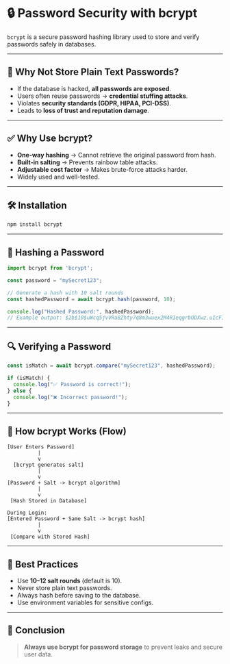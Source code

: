 
# 🔒 Password Security with bcrypt

`bcrypt` is a secure password hashing library used to store and verify passwords safely in databases.

---

## 🚩 Why Not Store Plain Text Passwords?
- If the database is hacked, **all passwords are exposed**.
- Users often reuse passwords → **credential stuffing attacks**.
- Violates **security standards (GDPR, HIPAA, PCI-DSS)**.
- Leads to **loss of trust and reputation damage**.

---

## ✅ Why Use bcrypt?
- **One-way hashing** → Cannot retrieve the original password from hash.
- **Built-in salting** → Prevents rainbow table attacks.
- **Adjustable cost factor** → Makes brute-force attacks harder.
- Widely used and well-tested.

---

## 🛠 Installation
```bash
npm install bcrypt
```

---

## 🔑 Hashing a Password
```javascript
import bcrypt from 'bcrypt';

const password = "mySecret123";

// Generate a hash with 10 salt rounds
const hashedPassword = await bcrypt.hash(password, 10);

console.log("Hashed Password:", hashedPassword);
// Example output: $2b$10$uWcq5jvVRa8Zhty7q8m3wuex2M4R1eqgrbODXwz.uIcF1lFFN6jla
```

---

## 🔍 Verifying a Password
```javascript
const isMatch = await bcrypt.compare("mySecret123", hashedPassword);

if (isMatch) {
  console.log("✅ Password is correct!");
} else {
  console.log("❌ Incorrect password!");
}
```

---

## 🔄 How bcrypt Works (Flow)
```plaintext
[User Enters Password]
          |
          v
  [bcrypt generates salt] 
          |
          v
[Password + Salt -> bcrypt algorithm]
          |
          v
 [Hash Stored in Database]

During Login:
[Entered Password + Same Salt -> bcrypt hash]
          |
          v
 [Compare with Stored Hash]
```

---

## 🎯 Best Practices
- Use **10–12 salt rounds** (default is 10).
- Never store plain text passwords.
- Always hash before saving to the database.
- Use environment variables for sensitive configs.

---

## 🔐 Conclusion
> **Always use bcrypt for password storage** to prevent leaks and secure user data.
